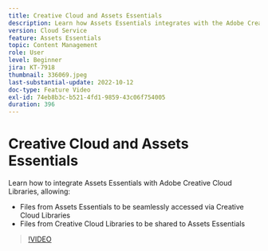 ```yaml
---
title: Creative Cloud and Assets Essentials
description: Learn how Assets Essentials integrates with the Adobe Creative Cloud.
version: Cloud Service
feature: Assets Essentials
topic: Content Management
role: User
level: Beginner
jira: KT-7918
thumbnail: 336069.jpeg
last-substantial-update: 2022-10-12
doc-type: Feature Video
exl-id: 74eb8b3c-b521-4fd1-9859-43c06f754005
duration: 396
---
```

# Creative Cloud and Assets Essentials

Learn how to integrate Assets Essentials with Adobe Creative Cloud Libraries, allowing:

+ Files from Assets Essentials to be seamlessly accessed via Creative Cloud Libraries
+ Files from Creative Cloud Libraries to be shared to Assets Essentials

>[!VIDEO](https://video.tv.adobe.com/v/336069?quality=12&learn=on)
